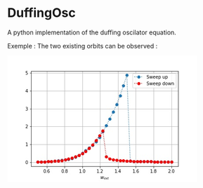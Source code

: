 # DuffingOsc
A python implementation of the duffing oscilator equation.


Exemple : The two existing orbits can be observed :

![Img](./Duf.JPG?raw=true "Title")

